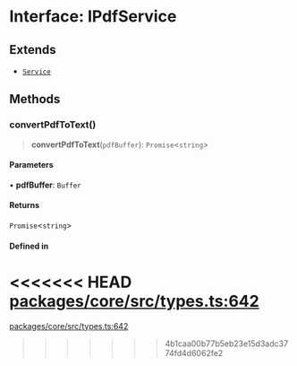 # Interface: IPdfService

## Extends

- [`Service`](../classes/Service.md)

## Methods

### convertPdfToText()

> **convertPdfToText**(`pdfBuffer`): `Promise`\<`string`\>

#### Parameters

• **pdfBuffer**: `Buffer`

#### Returns

`Promise`\<`string`\>

#### Defined in

<<<<<<< HEAD
[packages/core/src/types.ts:642](https://github.com/8bitsats/eliza/blob/b6c06b96b915454d08a65f46cfdce8da763cbf85/packages/core/src/types.ts#L642)
=======
[packages/core/src/types.ts:642](https://github.com/ai16z/eliza/blob/7fcf54e7fb2ba027d110afcc319c0b01b3f181dc/packages/core/src/types.ts#L642)
>>>>>>> 4b1caa00b77b5eb23e15d3adc3774fd4d6062fe2

